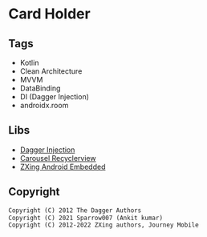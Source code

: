 # Card Holder

## Tags

- Kotlin
- Clean Architecture
- MVVM
- DataBinding
- DI (Dagger Injection)
- androidx.room

## Libs

- [Dagger Injection][4]
- [Carousel Recyclerview][1]
- [ZXing Android Embedded][2]

## Copyright

[//]: # (Licensed under the [Apache License 2.0][3])

```xml
Copyright (C) 2012 The Dagger Authors
Copyright (C) 2021 Sparrow007 (Ankit kumar)
Copyright (C) 2012-2022 ZXing authors, Journey Mobile

```

[1]: https://github.com/sparrow007/CarouselRecyclerview
[2]: https://github.com/journeyapps/zxing-android-embedded
[3]: http://www.apache.org/licenses/LICENSE-2.0
[4]: https://github.com/google/dagger
